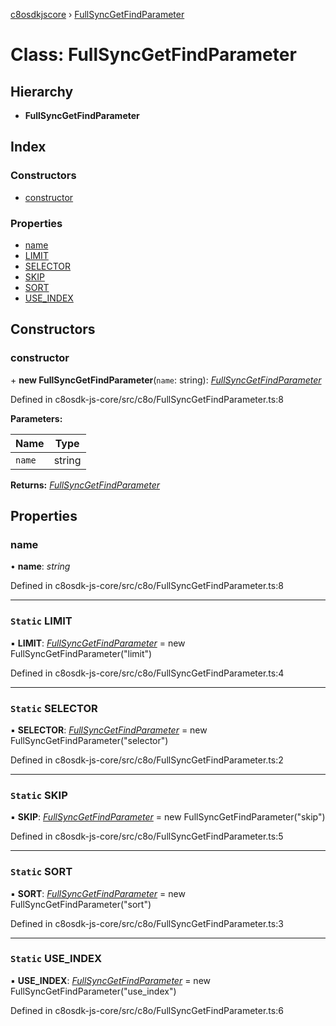[c8osdkjscore](../README.md) › [FullSyncGetFindParameter](fullsyncgetfindparameter.md)

# Class: FullSyncGetFindParameter

## Hierarchy

* **FullSyncGetFindParameter**

## Index

### Constructors

* [constructor](fullsyncgetfindparameter.md#constructor)

### Properties

* [name](fullsyncgetfindparameter.md#name)
* [LIMIT](fullsyncgetfindparameter.md#static-limit)
* [SELECTOR](fullsyncgetfindparameter.md#static-selector)
* [SKIP](fullsyncgetfindparameter.md#static-skip)
* [SORT](fullsyncgetfindparameter.md#static-sort)
* [USE_INDEX](fullsyncgetfindparameter.md#static-use_index)

## Constructors

###  constructor

\+ **new FullSyncGetFindParameter**(`name`: string): *[FullSyncGetFindParameter](fullsyncgetfindparameter.md)*

Defined in c8osdk-js-core/src/c8o/FullSyncGetFindParameter.ts:8

**Parameters:**

Name | Type |
------ | ------ |
`name` | string |

**Returns:** *[FullSyncGetFindParameter](fullsyncgetfindparameter.md)*

## Properties

###  name

• **name**: *string*

Defined in c8osdk-js-core/src/c8o/FullSyncGetFindParameter.ts:8

___

### `Static` LIMIT

▪ **LIMIT**: *[FullSyncGetFindParameter](fullsyncgetfindparameter.md)* =  new FullSyncGetFindParameter("limit")

Defined in c8osdk-js-core/src/c8o/FullSyncGetFindParameter.ts:4

___

### `Static` SELECTOR

▪ **SELECTOR**: *[FullSyncGetFindParameter](fullsyncgetfindparameter.md)* =  new FullSyncGetFindParameter("selector")

Defined in c8osdk-js-core/src/c8o/FullSyncGetFindParameter.ts:2

___

### `Static` SKIP

▪ **SKIP**: *[FullSyncGetFindParameter](fullsyncgetfindparameter.md)* =  new FullSyncGetFindParameter("skip")

Defined in c8osdk-js-core/src/c8o/FullSyncGetFindParameter.ts:5

___

### `Static` SORT

▪ **SORT**: *[FullSyncGetFindParameter](fullsyncgetfindparameter.md)* =  new FullSyncGetFindParameter("sort")

Defined in c8osdk-js-core/src/c8o/FullSyncGetFindParameter.ts:3

___

### `Static` USE_INDEX

▪ **USE_INDEX**: *[FullSyncGetFindParameter](fullsyncgetfindparameter.md)* =  new FullSyncGetFindParameter("use_index")

Defined in c8osdk-js-core/src/c8o/FullSyncGetFindParameter.ts:6
